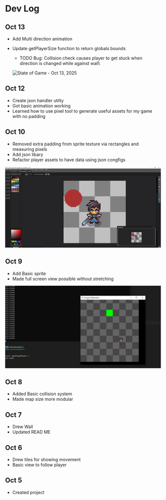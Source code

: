 # Dev Log

## Oct 13
- Add Multi direction animation
- Update getPlayerSize function to return globals bounds
	- TODO Bug: Collision check causes player to get stuck when direction is changed while against wall\
	
	![State of Game - Oct 13, 2025](https://i.imgur.com/JRWMI3im.jpg)
## Oct 12
- Create json handler utilty 
- Got basic animation working
- Learned how to use pixel tool to generate useful assets for my game with no padding

## Oct 10
- Removed extra padding from sprite texture via rectangles and measuring pixels
- Add json libary
- Refactor player assets to have data using json congfigs


![State of Game - Oct 9, 2025](./README%20Resources/Bootleg-Measuring-pixels.JPG)

## Oct 9
- Add Basic sprite
- Made full screen view possible without stretching

![State of Game - Oct 9, 2025](./README%20Resources/StateOfGame-Oct-9-2025.JPG)


## Oct 8
- Added Basic collision system
- Made map size more modular

## Oct 7
- Drew Wall 
- Updated READ ME

## Oct 6
- Drew tiles for showing movement
- Basic view to follow player

## Oct 5
- Created project